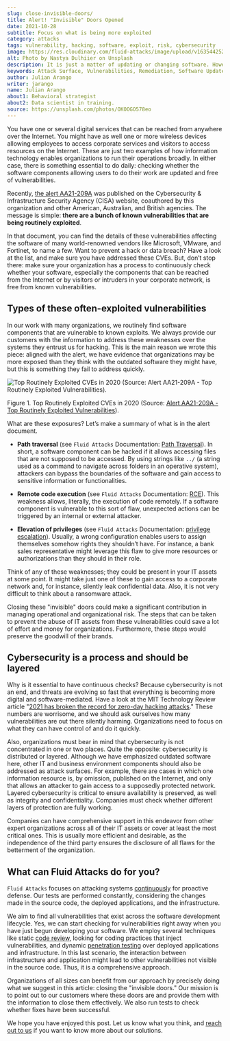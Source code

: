 ```yaml
---
slug: close-invisible-doors/
title: Alert! "Invisible" Doors Opened
date: 2021-10-28
subtitle: Focus on what is being more exploited
category: attacks
tags: vulnerability, hacking, software, exploit, risk, cybersecurity
image: https://res.cloudinary.com/fluid-attacks/image/upload/v1635442529/blog/close-invisible-doors/cover_doors.webp
alt: Photo by Nastya Dulhiier on Unsplash
description: It is just a matter of updating or changing software. However, unnoticed vulnerable software equals an open door for criminals.
keywords: Attack Surface, Vulnerabilities, Remediation, Software Update, Continuous Checks, Data Breaches, Intrusion, Ethical Hacking, Pentesting
author: Julian Arango
writer: jarango
name: Julian Arango
about1: Behavioral strategist
about2: Data scientist in training.
source: https://unsplash.com/photos/OKOOGO578eo
---
```


You have one or several digital services that can be reached from
anywhere over the Internet. You might have as well one or more wireless
devices allowing employees to access corporate services and visitors to
access resources on the Internet. These are just two examples of how
information technology enables organizations to run their operations
broadly. In either case, there is something essential to do daily:
checking whether the software components allowing users to do their work
are updated and free of vulnerabilities.

Recently, [the alert
AA21-209A](https://us-cert.cisa.gov/ncas/alerts/aa21-209a) was published
on the Cybersecurity & Infrastructure Security Agency (CISA) website,
coauthored by this organization and other American, Australian, and
British agencies. The message is simple: **there are a bunch of known
vulnerabilities that are being routinely exploited**.

In that document, you can find the details of these vulnerabilities
affecting the software of many world-renowned vendors like Microsoft,
VMware, and Fortinet, to name a few. Want to prevent a hack or data
breach? Have a look at the list, and make sure you have addressed these
CVEs. But, don’t stop there: make sure your organization has a process
to continuously check whether your software, especially the components
that can be reached from the Internet or by visitors or intruders in
your corporate network, is free from known vulnerabilities.

## Types of these often-exploited vulnerabilities

In our work with many organizations, we routinely find software
components that are vulnerable to known exploits. We always provide our
customers with the information to address these weaknesses over the
systems they entrust us for hacking. This is the main reason we wrote
this piece: aligned with the alert, we have evidence that organizations
may be more exposed than they think with the outdated software they
might have, but this is something they fail to address quickly.

<div class="imgblock">

![Top Routinely Exploited CVEs in 2020 (Source: [Alert AA21-209A - Top
Routinely Exploited
Vulnerabilities](https://us-cert.cisa.gov/ncas/alerts/aa21-209a)).](https://res.cloudinary.com/fluid-attacks/image/upload/v1635443574/blog/close-invisible-doors/table_doors.webp)

<div class="title">

Figure 1. Top Routinely Exploited CVEs in 2020 (Source: [Alert AA21-209A - Top
Routinely Exploited
Vulnerabilities](https://us-cert.cisa.gov/ncas/alerts/aa21-209a)).

</div>

</div>

What are these exposures? Let’s make a summary of what is in the alert
document.

- **Path traversal** (see `Fluid Attacks` Documentation: [Path
  Traversal](https://docs.fluidattacks.com/criteria/vulnerabilities/063)).
  In short, a software component can be hacked if it allows accessing
  files that are not supposed to be accessed. By using strings like
  `../` (a string used as a command to navigate across folders in an
  operative system), attackers can bypass the boundaries of the
  software and gain access to sensitive information or
  functionalities.

- **Remote code execution** (see `Fluid Attacks` Documentation:
  [RCE](https://docs.fluidattacks.com/criteria/vulnerabilities/004/)).
  This weakness allows, literally, the execution of code remotely. If
  a software component is vulnerable to this sort of flaw, unexpected
  actions can be triggered by an internal or external attacker.

- **Elevation of privileges** (see `Fluid Attacks` Documentation:
  [privilege
  escalation](https://docs.fluidattacks.com/criteria/vulnerabilities/005)).
  Usually, a wrong configuration enables users to assign themselves
  somehow rights they shouldn’t have. For instance, a bank sales
  representative might leverage this flaw to give more resources or
  authorizations than they should in their role.

Think of any of these weaknesses; they could be present in your IT
assets at some point. It might take just one of these to gain access to
a corporate network and, for instance, silently leak confidential data.
Also, it is not very difficult to think about a ransomware attack.

Closing these "invisible" doors could make a significant contribution in
managing operational and organizational risk. The steps that can be
taken to prevent the abuse of IT assets from these vulnerabilities could
save a lot of effort and money for organizations. Furthermore, these
steps would preserve the goodwill of their brands.

## Cybersecurity is a process and should be layered

Why is it essential to have continuous checks? Because cybersecurity is
not an end, and threats are evolving so fast that everything is becoming
more digital and software-mediated. Have a look at the MIT Technology
Review article "[2021 has broken the record for zero-day hacking
attacks](https://www.technologyreview.com/2021/09/23/1036140/2021-record-zero-day-hacks-reasons/)."
These numbers are worrisome, and we should ask ourselves how many
vulnerabilities are out there silently harming. Organizations need to
focus on what they can have control of and do it quickly.

Also, organizations must bear in mind that cybersecurity is not
concentrated in one or two places. Quite the opposite: cybersecurity is
distributed or layered. Although we have emphasized outdated software
here, other IT and business environment components should also be
addressed as attack surfaces. For example, there are cases in which one
information resource is, by omission, published on the Internet, and
only that allows an attacker to gain access to a supposedly protected
network. Layered cybersecurity is critical to ensure availability is
preserved, as well as integrity and confidentiality. Companies must
check whether different layers of protection are fully working.

Companies can have comprehensive support in this endeavor from other
expert organizations across all of their IT assets or cover at least the
most critical ones. This is usually more efficient and desirable, as the
independence of the third party ensures the disclosure of all flaws for
the betterment of the organization.

## What can Fluid Attacks do for you?

`Fluid Attacks` focuses on attacking systems
[continuously](../../services/continuous-hacking/) for proactive
defense. Our tests are performed constantly, considering the changes
made in the source code, the deployed applications, and the
infrastructure.

We aim to find all vulnerabilities
that exist across the software development lifecycle.
Yes,
we can start checking for vulnerabilities right away
when you have just begun developing your software.
We employ several techniques like static [code review](../../solutions/secure-code-review/),
looking for coding practices that inject vulnerabilities,
and dynamic [penetration testing](../../solutions/penetration-testing/)
over deployed applications and infrastructure.
In this last scenario,
the interaction between infrastructure and application
might lead to other vulnerabilities not visible in the source code.
Thus,
it is a comprehensive approach.

Organizations of all sizes can benefit from our approach by precisely
doing what we suggest in this article: closing the "invisible doors."
Our mission is to point out to our customers where these doors are and
provide them with the information to close them effectively. We also run
tests to check whether fixes have been successful.

We hope you have enjoyed this post. Let us know what you think, and
[reach out to us](../../contact-us/) if you want to know more about our
solutions.
